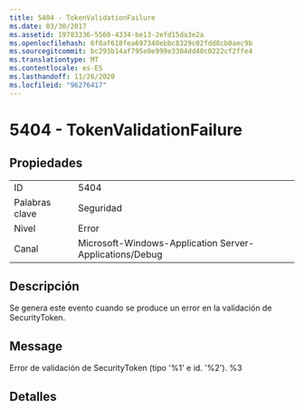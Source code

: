 ```yaml
---
title: 5404 - TokenValidationFailure
ms.date: 03/30/2017
ms.assetid: 19783336-5560-4334-be13-2efd15da3e2a
ms.openlocfilehash: 6f0af618fea697340ebbc8329c02fdd8cb0aec9b
ms.sourcegitcommit: bc293b14af795e0e999e3304dd40c0222cf2ffe4
ms.translationtype: MT
ms.contentlocale: es-ES
ms.lasthandoff: 11/26/2020
ms.locfileid: "96276417"
---
```

# <a name="5404---tokenvalidationfailure"></a>5404 - TokenValidationFailure

## <a name="properties"></a>Propiedades  
  
|||  
|-|-|  
|ID|5404|  
|Palabras clave|Seguridad|  
|Nivel|Error|  
|Canal|Microsoft-Windows-Application Server-Applications/Debug|  
  
## <a name="description"></a>Descripción  

 Se genera este evento cuando se produce un error en la validación de SecurityToken.  
  
## <a name="message"></a>Message  

 Error de validación de SecurityToken (tipo '%1' e id. '%2'). %3  
  
## <a name="details"></a>Detalles

